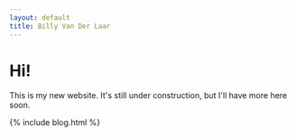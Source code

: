 ```yaml
---
layout: default
title: Billy Van Der Laar
---
```

# Hi!

This is my new website. It's still under construction, but I'll have more here soon.

{% include blog.html %}
